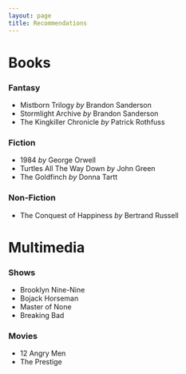 ```yaml
---
layout: page
title: Recommendations
---
```


# Books

### Fantasy 

- Mistborn Trilogy *by* Brandon Sanderson
- Stormlight Archive *by* Brandon Sanderson
- The Kingkiller Chronicle *by* Patrick Rothfuss

### Fiction

- 1984 *by* George Orwell
- Turtles All The Way Down *by* John Green
- The Goldfinch *by* Donna Tartt

### Non-Fiction

- The Conquest of Happiness *by* Bertrand Russell

# Multimedia

### Shows

- Brooklyn Nine-Nine
- Bojack Horseman 
- Master of None
- Breaking Bad

### Movies

- 12 Angry Men
- The Prestige


